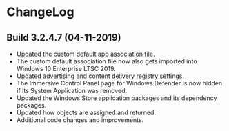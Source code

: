 # ChangeLog #

## Build 3.2.4.7 (04-11-2019) ##

- Updated the custom default app association file.
- The custom default association file now also gets imported into Windows 10 Enterprise LTSC 2019.
- Updated advertising and content delivery registry settings.
- The Immersive Control Panel page for Windows Defender is now hidden if its System Application was removed.
- Updated the Windows Store application packages and its dependency packages.
- Updated how objects are assigned and returned.
- Additional code changes and improvements.